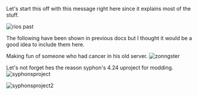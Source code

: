 Let's start this off with this message right here since it explains most of the stuff.

![rios past](https://github.com/user-attachments/assets/67a54382-65a2-4dfb-8de0-c69b3b5ee529)


The following have been shown in previous docs but I thought it would be a good idea to include them here.

Making fun of someone who had cancer in his old server.
![zonngster](https://github.com/user-attachments/assets/56ec074a-d512-4709-84f3-3c47486b0a36)

Let's not forget hes the reason syphon's 4.24 uproject for modding.
![syphonsproject](https://github.com/user-attachments/assets/ede82365-2e83-4450-9f7b-be2c07e0462c)

![syphonsproject2](https://github.com/user-attachments/assets/c993adfb-4cdb-4eec-a79f-5cc20f1a8573)


